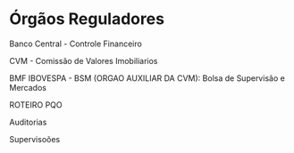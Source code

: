 # Órgãos Reguladores

Banco Central - Controle Financeiro

CVM - Comissão de Valores Imobiliarios

BMF IBOVESPA - BSM (ORGAO AUXILIAR DA CVM): Bolsa de Supervisão e Mercados

ROTEIRO PQO

Auditorias 

Supervisoões
